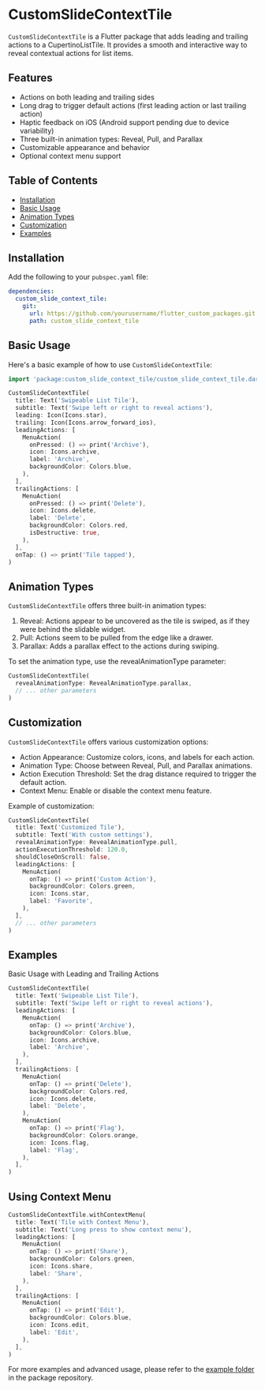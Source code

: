 # CustomSlideContextTile

`CustomSlideContextTile` is a Flutter package that adds leading and trailing actions to a CupertinoListTile. It provides a smooth and interactive way to reveal contextual actions for list items.

## Features

- Actions on both leading and trailing sides
- Long drag to trigger default actions (first leading action or last trailing action)
- Haptic feedback on iOS (Android support pending due to device variability)
- Three built-in animation types: Reveal, Pull, and Parallax
- Customizable appearance and behavior
- Optional context menu support

## Table of Contents

- [Installation](#installation)
- [Basic Usage](#basic-usage)
- [Animation Types](#animation-types)
- [Customization](#customization)
- [Examples](#examples)

## Installation

Add the following to your `pubspec.yaml` file:

```yaml
dependencies:
  custom_slide_context_tile:
    git:
      url: https://github.com/yourusername/flutter_custom_packages.git
      path: custom_slide_context_tile
```

## Basic Usage

Here's a basic example of how to use `CustomSlideContextTile`:

```dart
import 'package:custom_slide_context_tile/custom_slide_context_tile.dart';

CustomSlideContextTile(
  title: Text('Swipeable List Tile'),
  subtitle: Text('Swipe left or right to reveal actions'),
  leading: Icon(Icons.star),
  trailing: Icon(Icons.arrow_forward_ios),
  leadingActions: [
    MenuAction(
      onPressed: () => print('Archive'),
      icon: Icons.archive,
      label: 'Archive',
      backgroundColor: Colors.blue,
    ),
  ],
  trailingActions: [
    MenuAction(
      onPressed: () => print('Delete'),
      icon: Icons.delete,
      label: 'Delete',
      backgroundColor: Colors.red,
      isDestructive: true,
    ),
  ],
  onTap: () => print('Tile tapped'),
)
```

## Animation Types

`CustomSlideContextTile` offers three built-in animation types:

1. Reveal: Actions appear to be uncovered as the tile is swiped, as if they were behind the slidable widget.
2. Pull: Actions seem to be pulled from the edge like a drawer.
3. Parallax: Adds a parallax effect to the actions during swiping.

To set the animation type, use the revealAnimationType parameter:

```dart
CustomSlideContextTile(
  revealAnimationType: RevealAnimationType.parallax,
  // ... other parameters
)
```

## Customization

`CustomSlideContextTile` offers various customization options:
- Action Appearance: Customize colors, icons, and labels for each action.
- Animation Type: Choose between Reveal, Pull, and Parallax animations.
- Action Execution Threshold: Set the drag distance required to trigger the default action.
- Context Menu: Enable or disable the context menu feature.

Example of customization:
```dart
CustomSlideContextTile(
  title: Text('Customized Tile'),
  subtitle: Text('With custom settings'),
  revealAnimationType: RevealAnimationType.pull,
  actionExecutionThreshold: 120.0,
  shouldCloseOnScroll: false,
  leadingActions: [
    MenuAction(
      onTap: () => print('Custom Action'),
      backgroundColor: Colors.green,
      icon: Icons.star,
      label: 'Favorite',
    ),
  ],
  // ... other parameters
)
```

## Examples

Basic Usage with Leading and Trailing Actions

```dart
CustomSlideContextTile(
  title: Text('Swipeable List Tile'),
  subtitle: Text('Swipe left or right to reveal actions'),
  leadingActions: [
    MenuAction(
      onTap: () => print('Archive'),
      backgroundColor: Colors.blue,
      icon: Icons.archive,
      label: 'Archive',
    ),
  ],
  trailingActions: [
    MenuAction(
      onTap: () => print('Delete'),
      backgroundColor: Colors.red,
      icon: Icons.delete,
      label: 'Delete',
    ),
    MenuAction(
      onTap: () => print('Flag'),
      backgroundColor: Colors.orange,
      icon: Icons.flag,
      label: 'Flag',
    ),
  ],
)
```

## Using Context Menu

```dart
CustomSlideContextTile.withContextMenu(
  title: Text('Tile with Context Menu'),
  subtitle: Text('Long press to show context menu'),
  leadingActions: [
    MenuAction(
      onTap: () => print('Share'),
      backgroundColor: Colors.green,
      icon: Icons.share,
      label: 'Share',
    ),
  ],
  trailingActions: [
    MenuAction(
      onTap: () => print('Edit'),
      backgroundColor: Colors.blue,
      icon: Icons.edit,
      label: 'Edit',
    ),
  ],
)
```

For more examples and advanced usage, please refer to the [example folder](https://github.com/monster555/flutter_custom_packages/tree/main/custom_slide_context_tile/example) in the package repository.